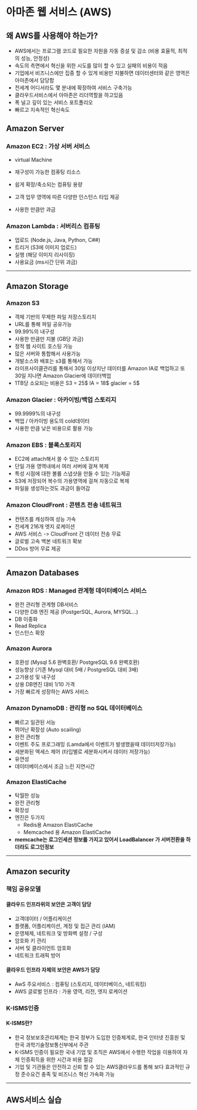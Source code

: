 # 아마존 웹 서비스 (AWS)
## 왜 AWS를 사용해야 하는가?
 + AWS에서는 프로그램 코드로 필요한 자원을 자동 증설 및 감소 (비용 효율적, 최적의 성능, 안정성)
 + 속도의 측면에서 혁신을 위한 시도를 많이 할 수 있고 실패의 비용이 적음
 + 기업에서 비즈니스에만 집중 할 수 있게 비용만 지불하면 데이터센터와 같은 영역은 아마존에서 담당함
 + 전세계 어디서라도 몇 분내에 확장하여 서비스 구축가능
 + 클라우드서비스에서 아마존은 리더역할을 하고있음
 + 폭 널고 깊이 있는 서비스 포트폴리오
 + 빠르고 지속적인 혁신속도

## Amazon Server
### Amazon EC2 : 가상 서버 서비스
 + virtual Machine
 
 + 재구성이 가능한 컴퓨팅 리소스
 
 + 쉽게 확장/축소되는 컴퓨팅 용량
 
 + 고객 업무 영역에 따른 다양한 인스턴스 타입 제공
 
 + 사용한 만큼만 과금
 
### Amazon Lambda : 서버리스 컴퓨팅
 + 업로드 (Node.js, Java, Python, C##)
 + 트리거 (S3에 이미지 업로드)
 + 실행 (해당 이미지 리사이징)
 + 사용요금 (ms시간 단위 과금)
 
 ***
 
 ## Amazon Storage
  ### Amazon S3
   + 객체 기반의 무제한 파일 저장스토리지
   + URL를 통해 파일 공유가능
   + 99.99%의 내구성
   + 사용한 만큼만 지불 (GB당 과금)
   + 정적 웹 사이트 호스팅 가능
   + 많은 서버와 통합해서 사용가능
   + 개발소스와 배포는 s3를 통해서 가능
   + 라이프사이클관리를 통해서 30일 이상지난 데이터를 Amazon IA로 백업하고 또 30일 지나면 Amazon Glacier에 데이터백업
   + 1TB당 소요되는 비용은 S3 = 25$ IA = 18$ glacier = 5$
   
  ### Amazon Glacier : 아카이빙/백업 스토리지
   + 99.9999%의 내구성 
   + 백업 / 아카이빙 용도의 cold데이터
   + 사용한 만큼 낮은 비용으로 활용 가능
   
  ### Amazon EBS : 블록스토리지
   + EC2에 attach해서 쓸 수 있는 스토리지
   + 단일 가용 영역내에서 여러 서버에 걸쳐 복제
   + 특성 시점에 대한 볼륨 스냅샷을 만들 수 있는 기능제공
   + S3에 저장되어 복수의 가용영역에 걸쳐 자동으로 복제
   + 파일을 생성하는것도 과금이 들어감
  
  ### Amazon CloudFront : 콘텐츠 전송 네트워크
   + 컨텐츠를 캐싱하여 성능 가속
   + 전세계 216개 엣지 로케이션
   + AWS 서비스 -> CloudFront 간 데이터 전송 무료
   + 글로벌 고속 백본 네트워크 확보
   + DDos 방어 무료 제공
   
 ***
   
  ## Amazon Databases
  ### Amazon RDS : Managed 관계형 데이터베이스 서비스
   + 완전 관리형 관계형 DB서비스
   + 다양한 DB 엔진 제공 (PostgerSQL, Aurora, MYSQL...)
   + DB 이중화
   + Read Replica
   + 인스턴스 확장
   
  ### Amazon Aurora
   + 호환성 (Mysql 5.6 완벽호환/ PostgreSQL 9.6 완벽호환)
   + 성능향상 (기존 Mysql 대비 5배 / PostgreSQL 대비 3배)
   + 고가용성 및 내구성
   + 상용 DB엔진 대비 1/10 가격
   + 가장 빠르게 성장하는 AWS 서비스
   
  ### Amazon DynamoDB : 관리형 no SQL 데이터베이스
   + 빠르고 일관된 서능
   + 뛰어난 확장성 (Auto scailing)
   + 완전 관리형
   + 이벤트 주도 프로그래밍 (Lamda에서 이벤트가 발생했을때 데이터저장가능)
   + 세분화된 액세스 제어 (타입별로 세분화시켜서 데이터 저장가능)
   + 유연성
   + 데이터베이스에서 조금 느린 지연시간
   
  ### Amazon ElastiCache
   + 탁월한 성능
   + 완전 관리형
   + 확장성
   + 엔진은 두가지
     + Redis용 Amazon ElastiCache
     + Memcached 용 Amazon ElastiCache
   + **memcache는 로그인세션 정보를 가지고 있어서 LoadBalancer 가 서버전환을 하더라도 로그인정보**

***

## Amazon security
### 책임 공유모델
#### 클라우드 인프라위의 보안은 고객이 담당
 + 고객데이터 / 어플리케이션
 + 플랫폼, 어플리케이션, 계정 및 접근 관리 (IAM)
 + 운영체제, 네트워크 및 방화벽 설정 / 구성
 + 암호화 키 관리
 + 서버 및 클라이언트 암호화
 + 네트워크 트래픽 방어
 
#### 클라우드 인프라 자체의 보안은 AWS가 담당
 + AwS 주요서비스 : 컴퓨팅 (스토리지, 데이터베이스, 네트워킹)
 + AWS 글로벌 인프라 : 가용 영역, 리전, 엣지 로케이션
### K-ISMS인증
#### K-ISMS란?
 + 한국 정보보호관리체계는 한국 정부가 도입한 인증체계로, 한국 인터넷 진흥원 및 한국 과학기술정보통신부에서 주관
 + K-ISMS 인증이 필요한 국내 기업 및 조직은 AWS에서 수행한 작업을 이용하여 자체 인증획득을 위한 시간과 비용 절감
 + 기업 및 기관들은 안전하고 신뢰 할 수 있는 AWS클라우드를 통해 보다 효과적인 규정 준수요건 충족 및 비즈니스 혁신 가속화 가능

***

## AWS서비스 실습

### 
